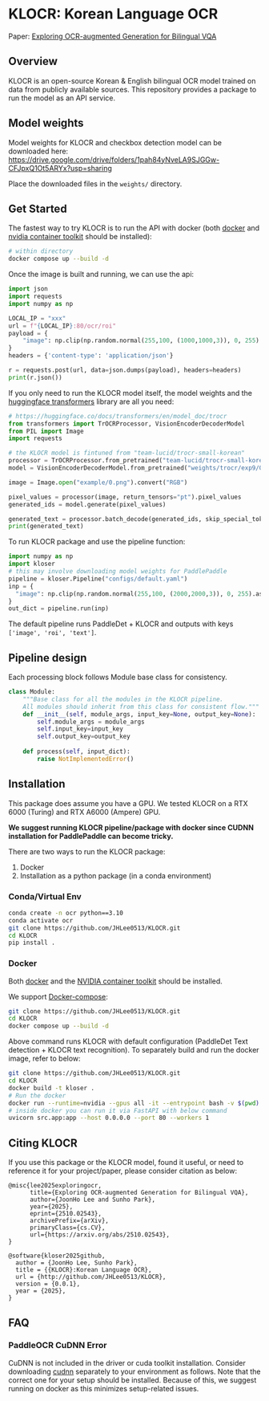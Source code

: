 <div align="center">
</div>

# KLOCR: Korean Language OCR

Paper: [Exploring OCR-augmented Generation for Bilingual VQA](https://arxiv.org/abs/2510.02543)

## Overview

KLOCR is an open-source Korean & English bilingual OCR model trained on data from publicly available sources. This repository provides a package to run the model as an API service.

## Model weights

Model weights for KLOCR and checkbox detection model can be downloaded here: https://drive.google.com/drive/folders/1pah84yNveLA9SJGGw-CFJpxQ1Ot5ARYx?usp=sharing

Place the downloaded files in the `weights/` directory.

## Get Started

The fastest way to try KLOCR is to run the API with docker (both [docker](https://docs.docker.com/engine/) and [nvidia container toolkit](https://docs.nvidia.com/datacenter/cloud-native/container-toolkit/latest/install-guide.html) should be installed):
```bash
# within directory
docker compose up --build -d 
```

Once the image is built and running, we can use the api:
```python
import json
import requests
import numpy as np

LOCAL_IP = "xxx"
url = f"{LOCAL_IP}:80/ocr/roi"
payload = {
    "image": np.clip(np.random.normal(255,100, (1000,1000,3)), 0, 255).astype(np.uint8).tolist()
}
headers = {'content-type': 'application/json'}

r = requests.post(url, data=json.dumps(payload), headers=headers)
print(r.json())
```

If you only need to run the KLOCR model itself, the model weights and the [huggingface transformers](https://huggingface.co/docs/transformers/en/index) library are all you need:
```python
# https://huggingface.co/docs/transformers/en/model_doc/trocr
from transformers import TrOCRProcessor, VisionEncoderDecoderModel
from PIL import Image
import requests

# the KLOCR model is fintuned from "team-lucid/trocr-small-korean"
processor = TrOCRProcessor.from_pretrained("team-lucid/trocr-small-korean")
model = VisionEncoderDecoderModel.from_pretrained("weights/trocr/exp9/066")

image = Image.open("example/0.png").convert("RGB")

pixel_values = processor(image, return_tensors="pt").pixel_values
generated_ids = model.generate(pixel_values)

generated_text = processor.batch_decode(generated_ids, skip_special_tokens=True)[0]
print(generated_text)
```

To run KLOCR package and use the pipeline function:
```python
import numpy as np
import kloser
# this may involve downloading model weights for PaddlePaddle
pipeline = kloser.Pipeline("configs/default.yaml")
inp = {
  "image": np.clip(np.random.normal(255,100, (2000,2000,3)), 0, 255).astype(np.uint8)
}
out_dict = pipeline.run(inp)
```

The default pipeline runs PaddleDet + KLOCR and outputs with keys `['image', 'roi', 'text']`.


## Pipeline design
Each processing block follows Module base class for consistency.

```Python
class Module:
    """Base class for all the modules in the KLOCR pipeline.
    All modules should inherit from this class for consistent flow."""
    def __init__(self, module_args, input_key=None, output_key=None):
        self.module_args = module_args
        self.input_key=input_key
        self.output_key=output_key
    
    def process(self, input_dict):
        raise NotImplementedError()
```

## Installation

This package does assume you have a GPU. We tested KLOCR on a RTX 6000 (Turing) and RTX A6000 (Ampere) GPU.

**We suggest running KLOCR pipeline/package with docker since CUDNN installation for PaddlePaddle can become tricky.**

There are two ways to run the KLOCR package:
1. Docker
2. Installation as a python package (in a conda environment)

### Conda/Virtual Env
```bash
conda create -n ocr python==3.10
conda activate ocr
git clone https://github.com/JHLee0513/KLOCR.git
cd KLOCR
pip install .
```

### Docker
Both [docker](https://docs.docker.com/get-docker/) and the [NVIDIA container toolkit](https://docs.nvidia.com/datacenter/cloud-native/container-toolkit/latest/install-guide.html) should be installed.

We support [Docker-compose](https://docs.docker.com/compose/):
```bash
git clone https://github.com/JHLee0513/KLOCR.git
cd KLOCR
docker compose up --build -d
```

Above command runs KLOCR with default configuration (PaddleDet Text detection + KLOCR text recognition). To separately build and run the docker image, refer to below:

```bash
git clone https://github.com/JHLee0513/KLOCR.git
cd KLOCR
docker build -t kloser .
# Run the docker
docker run --runtime=nvidia --gpus all -it --entrypoint bash -v $(pwd):/workspace/kloser -p 80:80 kloser
# inside docker you can run it via FastAPI with below command
uvicorn src.app:app --host 0.0.0.0 --port 80 --workers 1
```

## Citing KLOCR

If you use this package or the KLOCR model, found it useful, or need to reference it for your project/paper, please consider citation as below:
```
@misc{lee2025exploringocr,
      title={Exploring OCR-augmented Generation for Bilingual VQA}, 
      author={JoonHo Lee and Sunho Park},
      year={2025},
      eprint={2510.02543},
      archivePrefix={arXiv},
      primaryClass={cs.CV},
      url={https://arxiv.org/abs/2510.02543}, 
}

@software{kloser2025github,
  author = {JoonHo Lee, Sunho Park},
  title = {{KLOCR}:Korean Language OCR},
  url = {http://github.com/JHLee0513/KLOCR},
  version = {0.0.1},
  year = {2025},
}
```

## FAQ

### PaddleOCR CuDNN Error

CuDNN is not included in the driver or cuda toolkit installation. Consider downloading [cudnn](https://developer.nvidia.com/cudnn-downloads?target_os=Linux&target_arch=x86_64&Distribution=Ubuntu&target_version=22.04&target_type=deb_local) separately to your environment as follows. Note that the correct one for your setup should be installed. Because of this, we suggest running on docker as this minimizes setup-related issues.
